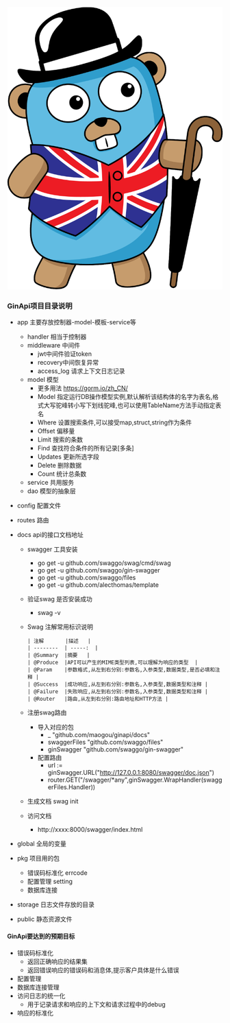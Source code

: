 ![image](https://github.com/maogou/ginapi/blob/develop/docs/ginapi.png)

### GinApi项目目录说明

- app 主要存放控制器-model-模板-service等
    - handler 相当于控制器
    - middleware 中间件
        - jwt中间件验证token
        - recovery中间恢复异常
        - access_log 请求上下文日志记录
    - model 模型 
        - 更多用法 https://gorm.io/zh_CN/ 
        - Model 指定运行DB操作模型实例,默认解析该结构体的名字为表名,格式大写驼峰转小写下划线驼峰,也可以使用TableName方法手动指定表名
        - Where 设置搜索条件,可以接受map,struct,string作为条件
        - Offset 偏移量
        - Limit 搜索的条数
        - Find 查找符合条件的所有记录[多条]
        - Updates 更新所选字段
        - Delete 删除数据
        - Count 统计总条数
    - service 共用服务
    - dao 模型的抽象层
- config 配置文件
- routes 路由
- docs api的接口文档地址
    - swagger 工具安装
        - go get -u github.com/swaggo/swag/cmd/swag
        - go get -u github.com/swaggo/gin-swagger
        - go get -u github.com/swaggo/files
        - go get -u github.com/alecthomas/template
    - 验证swag 是否安装成功
        - swag -v 
    - Swag 注解常用标识说明
          
          | 注解       |描述   | 
          | --------  | -----:  | 
          | @Summary  |摘要   |  
          | @Produce  |API可以产生的MIME类型列表,可以理解为响应的类型  | 
          | @Param    |参数格式,从左到右分别:参数名,入参类型,数据类型,是否必填和注释 |  
          | @Success  |成功响应,从左到右分别:参数名,入参类型,数据类型和注释 | 
          | @Failure  |失败响应,从左到右分别:参数名,入参类型,数据类型和注释 | 
          | @Router   |路由,从左到右分别:路由地址和HTTP方法 | 
     
    - 注册swag路由
        - 导入对应的包
            - _ "github.com/maogou/ginapi/docs"
            - 	swaggerFiles "github.com/swaggo/files"
            - 	ginSwagger "github.com/swaggo/gin-swagger" 
        - 配置路由
            - url := ginSwagger.URL("http://127.0.0.1:8080/swagger/doc.json")
            - router.GET("/swagger/*any",ginSwagger.WrapHandler(swaggerFiles.Handler))    
     
    - 生成文档 swag init   
    
    - 访问文档 
        - http://xxxx:8000/swagger/index.html   
          
             
- global 全局的变量
- pkg 项目用的包
    - 错误码标准化 errcode
    - 配置管理 setting
    - 数据库连接
- storage 日志文件存放的目录
- public 静态资源文件

#### GinApi要达到的预期目标

- 错误码标准化
    - 返回正确响应的结果集
    - 返回错误响应的错误码和消息体,提示客户具体是什么错误
- 配置管理
- 数据库连接管理
- 访问日志的统一化
    - 用于记录请求和响应的上下文和请求过程中的debug
- 响应的标准化
